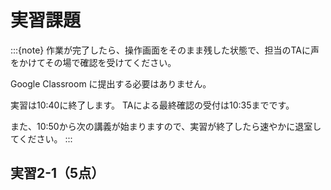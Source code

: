 # 実習課題

:::{note}
作業が完了したら、操作画面をそのまま残した状態で、担当のTAに声をかけてその場で確認を受けてください。

Google Classroom に提出する必要はありません。

実習は10:40に終了します。
TAによる最終確認の受付は10:35までです。

また、10:50から次の講義が始まりますので、実習が終了したら速やかに退室してください。
:::

## 実習2-1（5点）

